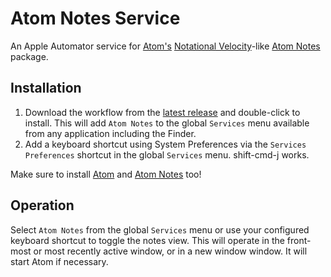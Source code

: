 # Atom Notes Service

An Apple Automator service for [Atom's](http://atom.io) [Notational Velocity](http://brettterpstra.com/projects/nvalt/)-like [Atom Notes](https://atom.io/packages/atom-notes) package.

## Installation

1. Download the workflow from the [latest release](https://github.com/robwalton/apple-service-atom-notes/releases/latest) and double-click to install. This will add `Atom Notes` to the global `Services` menu available from any application including the Finder.
2. Add a keyboard shortcut using System Preferences via the `Services Preferences` shortcut in the global `Services` menu. shift-cmd-j works.

Make sure to install [Atom](http://atom.io) and [Atom Notes](https://atom.io/packages/atom-notes) too!

## Operation

Select `Atom Notes` from the global `Services` menu or use your configured keyboard shortcut to toggle the notes view. This will operate in the front-most or most recently active window, or in a new window window. It will start Atom if necessary.
